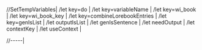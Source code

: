 //SetTempVariables|
/let key=do |
/let key=variableName |
/let key=wi_book |
/let key=wi_book_key |
/let key=combineLorebookEntries |
/let key=genIsList |
/let outputIsList |
/let genIsSentence |
/let needOutput |
/let contextKey |
/let useContext |

//-----|

